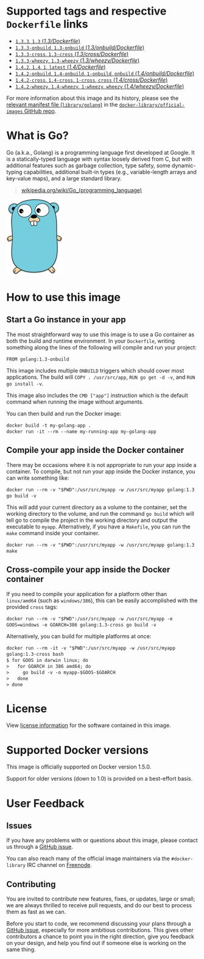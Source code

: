 # Supported tags and respective `Dockerfile` links

-	[`1.3.3`, `1.3` (*1.3/Dockerfile*)](https://github.com/docker-library/golang/blob/1a422afd7db928a821e97906ed27ed606e2f072a/1.3/Dockerfile)
-	[`1.3.3-onbuild`, `1.3-onbuild` (*1.3/onbuild/Dockerfile*)](https://github.com/docker-library/golang/blob/4d4b14164e50c089a09b9364697749dc7f764824/1.3/onbuild/Dockerfile)
-	[`1.3.3-cross`, `1.3-cross` (*1.3/cross/Dockerfile*)](https://github.com/docker-library/golang/blob/acc4ed5ba8dfad17bd484ac858950bc6a6f9acde/1.3/cross/Dockerfile)
-	[`1.3.3-wheezy`, `1.3-wheezy` (*1.3/wheezy/Dockerfile*)](https://github.com/docker-library/golang/blob/1a422afd7db928a821e97906ed27ed606e2f072a/1.3/wheezy/Dockerfile)
-	[`1.4.2`, `1.4`, `1`, `latest` (*1.4/Dockerfile*)](https://github.com/docker-library/golang/blob/1a422afd7db928a821e97906ed27ed606e2f072a/1.4/Dockerfile)
-	[`1.4.2-onbuild`, `1.4-onbuild`, `1-onbuild`, `onbuild` (*1.4/onbuild/Dockerfile*)](https://github.com/docker-library/golang/blob/396f40c6188614c7acd6d8299a0ea71030a056a6/1.4/onbuild/Dockerfile)
-	[`1.4.2-cross`, `1.4-cross`, `1-cross`, `cross` (*1.4/cross/Dockerfile*)](https://github.com/docker-library/golang/blob/396f40c6188614c7acd6d8299a0ea71030a056a6/1.4/cross/Dockerfile)
-	[`1.4.2-wheezy`, `1.4-wheezy`, `1-wheezy`, `wheezy` (*1.4/wheezy/Dockerfile*)](https://github.com/docker-library/golang/blob/1a422afd7db928a821e97906ed27ed606e2f072a/1.4/wheezy/Dockerfile)

For more information about this image and its history, please see the [relevant manifest file (`library/golang`)](https://github.com/docker-library/official-images/blob/master/library/golang) in the [`docker-library/official-images` GitHub repo](https://github.com/docker-library/official-images).

# What is Go?

Go (a.k.a., Golang) is a programming language first developed at Google. It is a statically-typed language with syntax loosely derived from C, but with additional features such as garbage collection, type safety, some dynamic-typing capabilities, additional built-in types (e.g., variable-length arrays and key-value maps), and a large standard library.

> [wikipedia.org/wiki/Go_(programming_language)](http://en.wikipedia.org/wiki/Go_%28programming_language%29)

![logo](https://raw.githubusercontent.com/docker-library/docs/master/golang/logo.png)

# How to use this image

## Start a Go instance in your app

The most straightforward way to use this image is to use a Go container as both the build and runtime environment. In your `Dockerfile`, writing something along the lines of the following will compile and run your project:

	FROM golang:1.3-onbuild

This image includes multiple `ONBUILD` triggers which should cover most applications. The build will `COPY . /usr/src/app`, `RUN go get -d -v`, and `RUN
go install -v`.

This image also includes the `CMD ["app"]` instruction which is the default command when running the image without arguments.

You can then build and run the Docker image:

	docker build -t my-golang-app .
	docker run -it --rm --name my-running-app my-golang-app

## Compile your app inside the Docker container

There may be occasions where it is not appropriate to run your app inside a container. To compile, but not run your app inside the Docker instance, you can write something like:

	docker run --rm -v "$PWD":/usr/src/myapp -w /usr/src/myapp golang:1.3 go build -v

This will add your current directory as a volume to the container, set the working directory to the volume, and run the command `go build` which will tell go to compile the project in the working directory and output the executable to `myapp`. Alternatively, if you have a `Makefile`, you can run the `make` command inside your container.

	docker run --rm -v "$PWD":/usr/src/myapp -w /usr/src/myapp golang:1.3 make

## Cross-compile your app inside the Docker container

If you need to compile your application for a platform other than `linux/amd64` (such as `windows/386`), this can be easily accomplished with the provided `cross` tags:

	docker run --rm -v "$PWD":/usr/src/myapp -w /usr/src/myapp -e GOOS=windows -e GOARCH=386 golang:1.3-cross go build -v

Alternatively, you can build for multiple platforms at once:

	docker run --rm -it -v "$PWD":/usr/src/myapp -w /usr/src/myapp golang:1.3-cross bash
	$ for GOOS in darwin linux; do
	>   for GOARCH in 386 amd64; do
	>     go build -v -o myapp-$GOOS-$GOARCH
	>   done
	> done

# License

View [license information](http://golang.org/LICENSE) for the software contained in this image.

# Supported Docker versions

This image is officially supported on Docker version 1.5.0.

Support for older versions (down to 1.0) is provided on a best-effort basis.

# User Feedback

## Issues

If you have any problems with or questions about this image, please contact us through a [GitHub issue](https://github.com/docker-library/golang/issues).

You can also reach many of the official image maintainers via the `#docker-library` IRC channel on [Freenode](https://freenode.net).

## Contributing

You are invited to contribute new features, fixes, or updates, large or small; we are always thrilled to receive pull requests, and do our best to process them as fast as we can.

Before you start to code, we recommend discussing your plans through a [GitHub issue](https://github.com/docker-library/golang/issues), especially for more ambitious contributions. This gives other contributors a chance to point you in the right direction, give you feedback on your design, and help you find out if someone else is working on the same thing.
